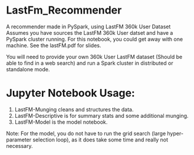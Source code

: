 # LastFm_Recommender
A recommender made in PySpark, using LastFM 360k User Dataset
Assumes you have sources the LastFM 360k User datset and have a PySpark cluster running. For this notebook, you could get away with 
one machine. See the lastFM.pdf for slides.

You will need to provide your own 360k User LastFM dataset (Should be able to find in a web search) and run a Spark cluster in distributed or standalone mode. 

# Jupyter Notebook Usage:
1) LastFM-Munging cleans and structures the data. 
2) LastFM-Descriptive is for summary stats and some additional munging. 
3) LastFM-Model is the model notebook.

Note: For the model, you do not have to run the grid search  (large hyper-parameter selection loop), as it does take some time and really not necessary.
